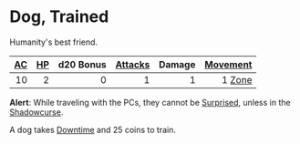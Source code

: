 # Dog, Trained

Humanity's best friend.

| [AC](../../../Player%20Characters/Derived%20Statistics/Armor%20Class.md) | [HP](../../../Player%20Characters/Derived%20Statistics/Hit%20Points.md) | d20 Bonus | [Attacks](../../../Game%20Procedures/Combat/Attack.md) | Damage |      [Movement](../../../Game%20Procedures/Combat/Movement.md) |
| -----------------------------------------------------------------------: | ----------------------------------------------------------------------: | --------: | -----------------------------------------------------: | -----: | -------------------------------------------------------------: |
|                                                                       10 |                                                                       2 |         0 |                                                      1 |      1 | 1 [Zone](../../../Game%20Procedures/Core%20Procedures/Zone.md) |

**Alert**: While traveling with the PCs, they cannot be [Surprised](../../../Game%20Procedures/Conditions/Surprised.md), unless in the [Shadowcurse](../../../Game%20Procedures/Hazards/Shadowcurse.md).

A dog takes [Downtime](../../../Game%20Procedures/Exploration/Downtime.md) and 25 coins to train.
